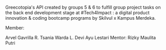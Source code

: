 Greecotopia's API created by groups 5 & 6 to fulfill group project tasks on the back end development stage at #Tech4Impact : a digital product innovation & coding bootcamp programs by Skilvul x Kampus Merdeka.

Member:

Arvel Gavrilla R.
Tsania Warda L.
Devi Ayu Lestari
Mentor: Rizky Maulita Putri
